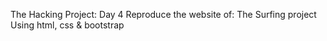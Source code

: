 The Hacking Project: Day 4
Reproduce the website of: The Surfing project
Using  html, css & bootstrap
